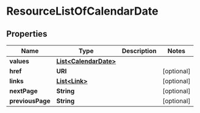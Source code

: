 

# ResourceListOfCalendarDate


## Properties

Name | Type | Description | Notes
------------ | ------------- | ------------- | -------------
**values** | [**List&lt;CalendarDate&gt;**](CalendarDate.md) |  | 
**href** | **URI** |  |  [optional]
**links** | [**List&lt;Link&gt;**](Link.md) |  |  [optional]
**nextPage** | **String** |  |  [optional]
**previousPage** | **String** |  |  [optional]



